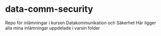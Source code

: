 # data-comm-security
Repo för inlämningar i kursen Datakommunikation och Säkerhet
Här ligger alla mina inlämningar uppdelade i varsin folder
